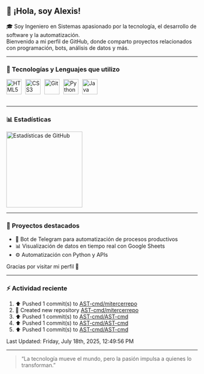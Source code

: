 ## 👋 ¡Hola, soy Alexis!

🎓 Soy Ingeniero en Sistemas apasionado por la tecnología, el desarrollo de software y la automatización.  
Bienvenido a mi perfil de GitHub, donde comparto proyectos relacionados con programación, bots, análisis de datos y más.

---

### 🧠 Tecnologías y Lenguajes que utilizo

<div style="display: flex; gap: 10px;">
  <img src="https://cdn.jsdelivr.net/gh/devicons/devicon@latest/icons/html5/html5-original.svg" title="HTML5" alt="HTML5" width="40" />
  <img src="https://cdn.jsdelivr.net/gh/devicons/devicon@latest/icons/css3/css3-original.svg" title="CSS3" alt="CSS3" width="40" />
  <img src="https://cdn.jsdelivr.net/gh/devicons/devicon@latest/icons/git/git-original.svg" title="Git" alt="Git" width="40" />
  <img src="https://cdn.jsdelivr.net/gh/devicons/devicon@latest/icons/python/python-original.svg" title="Python" alt="Python" width="40" />
  <img src="https://www.svgrepo.com/show/303388/java-4-logo.svg" title="Java" alt="Java" width="40" />
</div>

<br clear="left"/>

---

### 📊 Estadísticas

<p>
  <img 
    align="left" 
    alt="Estadísticas de GitHub" 
    height="200" 
    style="padding-right: 10px;" 
    src="https://github-readme-stats.vercel.app/api?username=AST-cmd&show_icons=true&theme=tokyonight&include_all_commits=true&locale=es" 
  />
</p>

<br clear="left"/>

---

### 🚀 Proyectos destacados

- 🤖 Bot de Telegram para automatización de procesos productivos  
- 📊 Visualización de datos en tiempo real con Google Sheets  
- ⚙️ Automatización con Python y APIs  

Gracias por visitar mi perfil 🙌


---

### :zap: Actividad reciente

<!--RECENT_ACTIVITY:start-->
1. ⬆️ Pushed 1 commit(s) to [AST-cmd/mitercerrepo](https://github.com/AST-cmd/mitercerrepo)<br>
2. 📔 Created new repository [AST-cmd/mitercerrepo](https://github.com/AST-cmd/mitercerrepo)<br>
3. ⬆️ Pushed 1 commit(s) to [AST-cmd/AST-cmd](https://github.com/AST-cmd/AST-cmd)<br>
4. ⬆️ Pushed 1 commit(s) to [AST-cmd/AST-cmd](https://github.com/AST-cmd/AST-cmd)<br>
5. ⬆️ Pushed 1 commit(s) to [AST-cmd/AST-cmd](https://github.com/AST-cmd/AST-cmd)<br>
<!--RECENT_ACTIVITY:end-->
<!--RECENT_ACTIVITY:last_update-->
Last Updated: Friday, July 18th, 2025, 12:49:56 PM
<!--RECENT_ACTIVITY:last_update_end-->


---

> “La tecnología mueve el mundo, pero la pasión impulsa a quienes lo transforman.”
